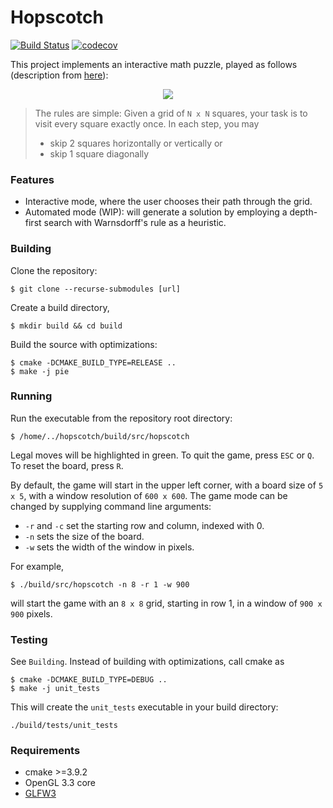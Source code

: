 # Hopscotch

[![Build Status](https://travis-ci.com/Jvanrhijn/hopscotch.svg?branch=master)](https://travis-ci.com/Jvanrhijn/hopscotch)
[![codecov](https://codecov.io/gh/Jvanrhijn/hopscotch/branch/master/graph/badge.svg)](https://codecov.io/gh/Jvanrhijn/hopscotch)

This project implements an interactive math puzzle, played as follows (description from [here](https://puzzling.stackexchange.com/questions/20238/explore-the-square-with-100-hops)):

<p align="center">
   <img src="https://i.imgur.com/SSlJ7UD.png">
</p>


> The rules are simple: Given a grid of `N x N` squares, your task is to visit every square exactly once. In each step, you may
>
>    * skip 2 squares horizontally or vertically or
>    * skip 1 square diagonally

 ### Features
 
 * Interactive mode, where the user chooses their path through the grid.
 * Automated mode (WIP): will generate a solution by employing a depth-first search
 with Warnsdorff's rule as a heuristic.

 ### Building

 Clone the repository:

 ```
 $ git clone --recurse-submodules [url]
 ```

Create a build directory,

```
$ mkdir build && cd build
```

Build the source with optimizations:

```
$ cmake -DCMAKE_BUILD_TYPE=RELEASE ..
$ make -j pie
```

### Running

Run the executable from the repository root directory:

```
$ /home/../hopscotch/build/src/hopscotch
```

Legal moves will be highlighted in green. To quit the game, press `ESC` or `Q`. To
reset the board, press `R`.

By default, the game will start in the upper left corner, with a board size of `5 x 5`,
with a window resolution of `600 x 600`.
The game mode can be changed by supplying command line arguments:

* `-r` and `-c` set the starting row and column, indexed with 0.
* `-n` sets the size of the board.
* `-w` sets the width of the window in pixels.

For example,

```$xslt
$ ./build/src/hopscotch -n 8 -r 1 -w 900
```

will start the game with an `8 x 8` grid, starting in row 1, in a window of `900 x 900`
pixels.

### Testing

See `Building`. Instead of building with optimizations, call cmake as

```
$ cmake -DCMAKE_BUILD_TYPE=DEBUG ..
$ make -j unit_tests
```

This will create the `unit_tests` executable in your build directory:

```
./build/tests/unit_tests
```

 ### Requirements

* cmake >=3.9.2
* OpenGL 3.3 core
* [GLFW3](https://www.glfw.org/)

